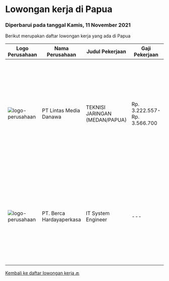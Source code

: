 
  # Lowongan kerja di Papua

  ### Diperbarui pada tanggal Kamis, 11 November 2021

  Berikut merupakan daftar lowongan kerja yang ada di Papua

  |Logo Perusahaan | Nama Perusahaan | Judul Pekerjaan | Gaji Pekerjaan | Lokasi | Deskripsi | Tanggal diunggah | Pranala |
  | -------------- | --------------- | --------------- | --------- | --------- | -------------- | ------- | ----------- |
  |![logo-perusahaan](https://image-service-cdn.seek.com.au/4cc5b4edd8a09fb41741a122f57ee79a81b9a89e/ee4dce1061f3f616224767ad58cb2fc751b8d2dc)|PT Lintas Media Danawa|TEKNISI JARINGAN (MEDAN/PAPUA)|Rp. 3.222.557-Rp. 3.566.700|Sumatera Utara|Kualifikasi: Usia maksimum saat melamar adalah 26 tahun Lulusan SMK/D3/S1 (Teknik elektro, informatika, ilmu computer) dan sejenisnya Minimal memiliki...|Jumat, 05 November 2021|https://www.jobstreet.co.id/id/job/teknisi-jaringan-medan-papua-3680160?token=0~5d4545a8-0bf1-4abd-9f3c-a1cfae937295&sectionRank=1&jobId=jobstreet-id-job-3680160|
|![logo-perusahaan](https://image-service-cdn.seek.com.au/0c900ac2b5b1a2cf9bee651ce5d069e68ff14c92/ee4dce1061f3f616224767ad58cb2fc751b8d2dc)|PT. Berca Hardayaperkasa|IT System Engineer|---|Papua|Description: Monitoring and managing all installed systems and infrastructure Handle windows server 2008 Handle server email, LAN, Wireless Access...|Jumat, 05 November 2021|https://www.jobstreet.co.id/id/job/it-system-engineer-3670115?token=0~5d4545a8-0bf1-4abd-9f3c-a1cfae937295&sectionRank=2&jobId=jobstreet-id-job-3670115|


  [Kembali ke daftar lowongan kerja 🔙](../README.md#daftar-lowongan-kerja)
  